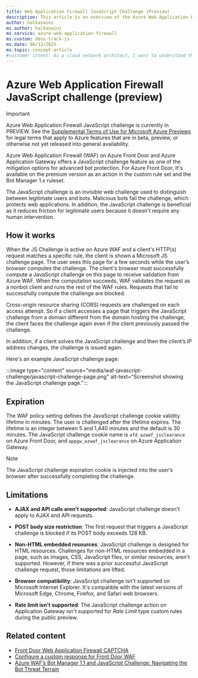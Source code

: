 ```yaml
---
title: Web Application Firewall JavaScript Challenge (Preview)
description: This article is an overview of the Azure Web Application Firewall JavaScript challenge feature.
author: halkazwini
ms.author: halkazwini
ms.service: azure-web-application-firewall
ms.custom: devx-track-js
ms.date: 06/13/2025
ms.topic: concept-article
#customer intent: As a cloud network architect, I want to understand the Azure Web Application Firewall JavaScript challenge feature to determine if I want to deploy it.
---
```


# Azure Web Application Firewall JavaScript challenge (preview)

> [!IMPORTANT]
> Azure Web Application Firewall JavaScript challenge is currently in PREVIEW.
> See the [Supplemental Terms of Use for Microsoft Azure Previews](https://azure.microsoft.com/support/legal/preview-supplemental-terms/) for legal terms that apply to Azure features that are in beta, preview, or otherwise not yet released into general availability.

Azure Web Application Firewall (WAF) on Azure Front Door and Azure Application Gateway offers a JavaScript challenge feature as one of the mitigation options for advanced bot protection. For Azure Front Door, It's available on the premium version as an action in the custom rule set and the Bot Manager 1.x ruleset.

The JavaScript challenge is an invisible web challenge used to distinguish between legitimate users and bots. Malicious bots fail the challenge, which protects web applications. In addition, the JavaScript challenge is beneficial as it reduces friction for legitimate users because it doesn't require any human intervention.

## How it works

When the JS Challenge is active on Azure WAF and a client's HTTP(s) request matches a specific rule, the client is shown a Microsoft JS challenge page. The user sees this page for a few seconds while the user’s browser computes the challenge. The client's browser must successfully compute a JavaScript challenge on this page to receive validation from Azure WAF. When the computation succeeds, WAF validates the request as a nonbot client and runs the rest of the WAF rules. Requests that fail to successfully compute the challenge are blocked.

Cross-origin resource sharing (CORS) requests are challenged on each access attempt. So if a client accesses a page that triggers the JavaScript challenge from a domain different from the domain hosting the challenge, the client faces the challenge again even if the client previously passed the challenge.

In addition, if a client solves the JavaScript challenge and then the client’s IP address changes, the challenge is issued again.

Here's an example JavaScript challenge page:

:::image type="content" source="media/waf-javascript-challenge/javascript-challenge-page.png" alt-text="Screenshot showing the JavaScript challenge page.":::

## Expiration

The WAF policy setting defines the JavaScript challenge cookie validity lifetime in minutes. The user is challenged after the lifetime expires. The lifetime is an integer between 5 and 1,440 minutes and the default is 30 minutes. The JavaScript challenge cookie name is `afd_azwaf_jsclearance` on Azure Front Door, and `appgw_azwaf_jsclearance` on Azure Application Gateway.

> [!NOTE]
> The JavaScript challenge expiration cookie is injected into the user’s browser after successfully completing the challenge.

## Limitations

- **AJAX and API calls aren't supported**: JavaScript challenge doesn't apply to AJAX and API requests.

- **POST body size restriction**: The first request that triggers a JavaScript challenge is blocked if its POST body exceeds 128 KB.

- **Non-HTML embedded resources**: JavaScript challenge is designed for HTML resources. Challenges for non-HTML resources embedded in a page, such as images, CSS, JavaScript files, or similar resources, aren't supported. However, if there was a prior successful JavaScript challenge request, those limitations are lifted. 

- **Browser compatibility**: JavaScript challenge isn't supported on Microsoft Internet Explorer. It's compatible with the latest versions of Microsoft Edge, Chrome, Firefox, and Safari web browsers.

- **Rate limit isn't supported**: The JavaScript challenge action on Application Gateway isn't supported for *Rate Limit* type custom rules during the public preview.

## Related content

- [Front Door Web Application Firewall CAPTCHA](./afds/captcha-challenge.md)
- [Configure a custom response for Front Door WAF](./afds/waf-front-door-configure-custom-response-code.md)
- [Azure WAF’s Bot Manager 1.1 and JavaScript Challenge: Navigating the Bot Threat Terrain](https://techcommunity.microsoft.com/t5/azure-network-security-blog/azure-waf-s-bot-manager-1-1-and-javascript-challenge-preview/ba-p/4249652)
